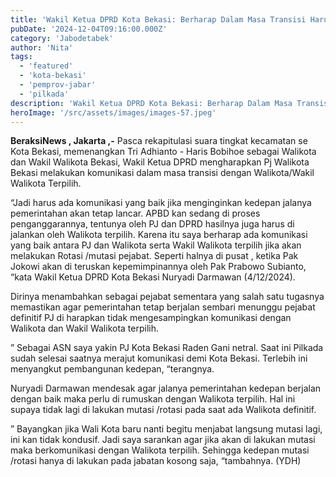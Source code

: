 ```yaml
---
title: 'Wakil Ketua DPRD Kota Bekasi: Berharap Dalam Masa Transisi Harus Ada Komunikasi Baik Antara PJ Walikota Dengan Walikota-Wakil Walikota Terpilih'
pubDate: '2024-12-04T09:16:00.000Z'
category: 'Jabodetabek'
author: 'Nita'
tags:
  - 'featured'
  - 'kota-bekasi'
  - 'pemprov-jabar'
  - 'pilkada'
description: 'Wakil Ketua DPRD Kota Bekasi: Berharap Dalam Masa Transisi Harus Ada Komunikasi Baik Antara PJ Walikota Dengan Walikota-Wakil Walikota Terpilih'
heroImage: '/src/assets/images/images-57.jpeg'
---
```


**BeraksiNews , Jakarta ,-** Pasca rekapitulasi suara tingkat kecamatan se Kota Bekasi, memenangkan Tri Adhianto - Haris Bobihoe sebagai Walikota dan Wakil Walikota Bekasi, Wakil Ketua DPRD mengharapkan Pj Walikota Bekasi melakukan komunikasi dalam masa transisi dengan Walikota/Wakil Walikota Terpilih.

“Jadi harus ada komunikasi yang baik jika menginginkan kedepan jalanya pemerintahan akan tetap lancar. APBD kan sedang di proses penganggarannya, tentunya oleh PJ dan DPRD hasilnya juga harus di jalankan oleh Walikota terpilih. Karena itu saya berharap ada komunikasi yang baik antara PJ dan Walikota serta Wakil Walikota terpilih jika akan melakukan Rotasi /mutasi pejabat. Seperti halnya di pusat , ketika Pak Jokowi akan di teruskan kepemimpinannya oleh Pak Prabowo Subianto, “kata Wakil Ketua DPRD Kota Bekasi Nuryadi Darmawan (4/12/2024).

Dirinya menambahkan sebagai pejabat sementara yang salah satu tugasnya memastikan agar pemerintahan tetap berjalan sembari menunggu pejabat definitif PJ di harapkan tidak mengesampingkan komunikasi dengan Walikota dan Wakil Walikota terpilih.

” Sebagai ASN saya yakin PJ Kota Bekasi Raden Gani netral. Saat ini Pilkada sudah selesai saatnya merajut komunikasi demi Kota Bekasi. Terlebih ini menyangkut pembangunan kedepan, “terangnya.

Nuryadi Darmawan mendesak agar jalanya pemerintahan kedepan berjalan dengan baik maka perlu di rumuskan dengan Walikota terpilih. Hal ini supaya tidak lagi di lakukan mutasi /rotasi pada saat ada Walikota definitif.

” Bayangkan jika Wali Kota baru nanti begitu menjabat langsung mutasi lagi, ini kan tidak kondusif. Jadi saya sarankan agar jika akan di lakukan mutasi maka berkomunikasi dengan Walikota terpilih. Sehingga kedepan mutasi /rotasi hanya di lakukan pada jabatan kosong saja, “tambahnya. (YDH)
